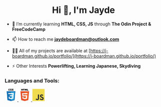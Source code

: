 <h1 align="center">Hi 👋, I'm Jayde</h1>

- 🌱 I’m currently learning **HTML, CSS, JS** through **The Odin Project & FreeCodeCamp**

- 📫 How to reach me **jaydeboardman@outlook.com**

- 👨‍💻 All of my projects are available at [https://j-boardman.github.io/portfolio/](https://j-boardman.github.io/portfolio/)

- ⚡ Other Interests **Powerlifting, Learning Japanese, Skydiving**
 
<p align="left">
</p>

<h3 align="left">Languages and Tools:</h3>
<p align="left"> <a href="https://www.w3schools.com/css/" target="_blank" rel="noreferrer"> <img src="https://raw.githubusercontent.com/devicons/devicon/master/icons/css3/css3-original-wordmark.svg" alt="css3" width="40" height="40"/> </a> <a href="https://www.w3.org/html/" target="_blank" rel="noreferrer"> <img src="https://raw.githubusercontent.com/devicons/devicon/master/icons/html5/html5-original-wordmark.svg" alt="html5" width="40" height="40"/> </a> <a href="https://developer.mozilla.org/en-US/docs/Web/JavaScript" target="_blank" rel="noreferrer"> <img src="https://raw.githubusercontent.com/devicons/devicon/master/icons/javascript/javascript-original.svg" alt="javascript" width="40" height="40"/> </a> </p>
